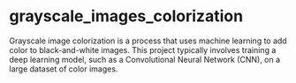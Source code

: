 # grayscale_images_colorization
Grayscale image colorization is a process that uses machine learning to add color to black-and-white images. This project typically involves training a deep learning model, such as a Convolutional Neural Network (CNN), on a large dataset of color images.
